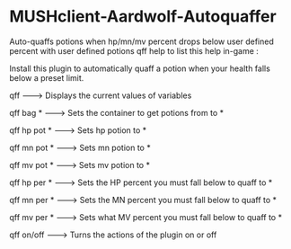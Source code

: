 # MUSHclient-Aardwolf-Autoquaffer
Auto-quaffs potions when hp/mn/mv percent drops below user defined percent with user defined potions
qff help to list this help in-game :

Install this plugin to automatically quaff a potion when your health falls 
below a preset limit.

qff                     ---> Displays the current values of variables

qff bag *               ---> Sets the container to get potions from to *

qff hp pot *            ---> Sets hp potion to *

qff mn pot *            ---> Sets mn potion to *

qff mv pot *            ---> Sets mv potion to *

qff hp per *            ---> Sets the HP percent you must fall below to quaff to *

qff mn per *            ---> Sets the MN percent you must fall below to quaff to *

qff mv per *            ---> Sets what MV percent you must fall below to quaff to *
							   
qff on/off              ---> Turns the actions of the plugin on or off
